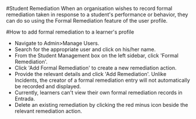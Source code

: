 #Student Remediation
When an organisation wishes to record formal remediation taken in response to a student's performance or behavior, they can do so using the Formal Remediation feature of the user profile.

#How to add formal remediation to a learner's profile
* Navigate to Admin>Manage Users.
* Search for the appropriate user and click on his/her name.
* From the Student Management box on the left sidebar, click 'Formal Remediation'.
* Click 'Add Formal Remediation' to create a new remediation action.
* Provide the relevant details and click 'Add Remediation'. Unlike Incidents, the creator of a formal remediation entry will not automatically be recorded and displayed.
* Currently, learners can't view their own formal remediation records in Entrada.
* Delete an existing remediation by clicking the red minus icon beside the relevant remediation action.

